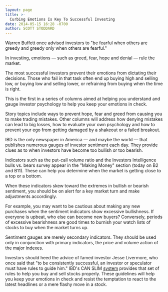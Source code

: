 ```yaml
---
layout: page
title: >-
  Curbing Emotions Is Key To Successful Investing
date: 2014-05-15 16:28 -0700
author: SCOTT STODDARD
---
```





Warren Buffett once advised investors to "be fearful when others are greedy and greedy only when others are fearful."


In investing, emotions — such as greed, fear, hope and denial — rule the market.


The most successful investors prevent their emotions from dictating their decisions. Those who fail in that task often end up buying high and selling low, or buying low and selling lower, or refraining from buying when the time is right.


This is the first in a series of columns aimed at helping you understand and gauge investor psychology to help you keep your emotions in check.


Story topics include ways to prevent hope, fear and greed from causing you to make trading mistakes. Other columns will address how denying mistakes can lead to big losses, how to evaluate your own psychology and how to prevent your ego from getting damaged by a shakeout or a failed breakout.


IBD is the only newspaper in America — and maybe the world — that publishes numerous gauges of investor sentiment each day. They provide clues as to when investors have become too bullish or too bearish.


Indicators such as the put-call volume ratio and the Investors Intelligence bulls vs. bears survey appear in the "Making Money" section (today on B2 and B11). These can help you determine when the market is getting close to a top or a bottom.


When these indicators skew toward the extremes in bullish or bearish sentiment, you should be on alert for a key market turn and make adjustments accordingly.


For example, you may want to be cautious about making any new purchases when the sentiment indicators show excessive bullishness. If everyone is upbeat, who else can become new buyers? Conversely, periods of excessive bearishness are good times to burnish your watch lists of stocks to buy when the market turns up.


Sentiment gauges are merely secondary indicators. They should be used only in conjunction with primary indicators, the price and volume action of the major indexes.


Investors should heed the advice of famed investor Jesse Livermore, who once said that "to be consistently successful, an investor or speculator must have rules to guide him." IBD's CAN SLIM [system](http://education.investors.com/) provides that set of rules to help you buy and sell stocks properly. These guidelines will help you keep your emotions in check and resist the temptation to react to the latest headlines or a mere flashy move in a stock.




